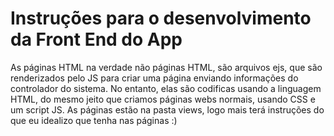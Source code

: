 # Instruções para o desenvolvimento da Front End do App

As páginas HTML na verdade não páginas HTML, são arquivos ejs, que são renderizados pelo JS para criar uma página enviando informações do controlador do sistema.
No entanto, elas são codificas usando a linguagem HTML, do mesmo jeito que criamos páginas webs normais, usando CSS e um script JS.
As páginas estão na pasta views, logo mais terá instruções do que eu idealizo que tenha nas páginas
:)
